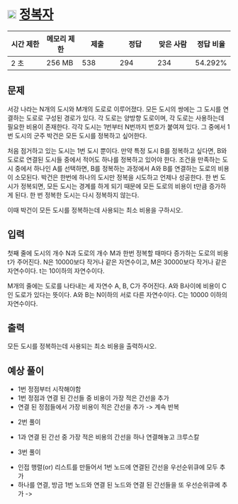 # <img src="https://d2gd6pc034wcta.cloudfront.net/tier/13.svg" class="solvedac-tier" width=20> [정복자](https://www.acmicpc.net/problem/14950)

<div class="col-md-12">
			<div class="table-responsive">
				<table class="table" id="problem-info">
				<thead>
				<tr>
									<th style="width:16%;">시간 제한</th>
					<th style="width:16%;">메모리 제한</th>
					<th style="width:17%;">제출</th>
					<th style="width:17%;">정답</th>
					<th style="width:17%;">맞은 사람</th>
					<th style="width:17%;">정답 비율</th>
								</tr>
				</thead>
				<tbody>
				<tr>
				<td>2 초 </td>
				<td>256 MB</td>
									<td>538</td>
					<td>294</td>
					<td>234</td>
					<td>54.292%</td>
								</tr>
				</tbody>
				</table>
			</div>
</div>

## 문제
서강 나라는 N개의 도시와 M개의 도로로 이루어졌다. 모든 도시의 쌍에는 그 도시를 연결하는 도로로 구성된 경로가 있다. 각 도로는 양방향 도로이며, 각 도로는 사용하는데 필요한 비용이 존재한다. 각각 도시는 1번부터 N번까지 번호가 붙여져 있다. 그 중에서 1번 도시의 군주 박건은 모든 도시를 정복하고 싶어한다.

처음 점거하고 있는 도시는 1번 도시 뿐이다. 만약 특정 도시 B를 정복하고 싶다면, B와 도로로 연결된 도시들 중에서 적어도 하나를 정복하고 있어야 한다. 조건을 만족하는 도시 중에서 하나인 A를 선택하면, B를 정복하는 과정에서 A와 B를 연결하는 도로의 비용이 소모된다. 박건은 한번에 하나의 도시만 정복을 시도하고 언제나 성공한다. 한 번 도시가 정복되면, 모든 도시는 경계를 하게 되기 때문에 모든 도로의 비용이 t만큼 증가하게 된다. 한 번 정복한 도시는 다시 정복하지 않는다.

이때 박건이 모든 도시를 정복하는데 사용되는 최소 비용을 구하시오.

## 입력
첫째 줄에 도시의 개수 N과 도로의 개수 M과 한번 정복할 때마다 증가하는 도로의 비용 t가 주어진다. N은 10000보다 작거나 같은 자연수이고, M은 30000보다 작거나 같은 자연수이다. t는 10이하의 자연수이다.

M개의 줄에는 도로를 나타내는 세 자연수 A, B, C가 주어진다. A와 B사이에 비용이 C인 도로가 있다는 뜻이다. A와 B는 N이하의 서로 다른 자연수이다. C는 10000 이하의 자연수이다.

## 출력
모든 도시를 정복하는데 사용되는 최소 비용을 출력하시오.

## 예상 풀이
 - 1번 정점부터 시작해야함
 - 1번 정점과 연결 된 간선들 중 비용이 가장 적은 간선을 추가
 - 연결 된 정점들에서 가장 비용이 적은 간선을 추가 -> 계속 반복

 * 2번 풀이
  - 1과 연결 된 간선 중 가장 적은 비용의 간선을 하나 연결해놓고 크루스칼 
 * 3번 풀이
  - 인접 행렬(or) 리스트를 만들어서 1번 노드에 연결된 간선을 우선순위큐에 모두 추가
  - 하나를 연결, 방금 1번 노드와 연결 된 노드와 연결 된 간선들을 또 우선순위큐에 추가 -> 
